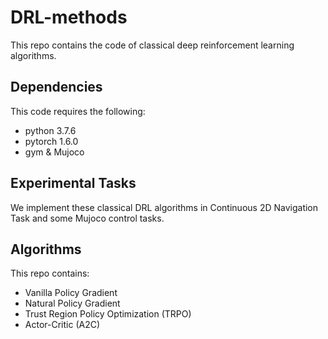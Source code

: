 # DRL-methods
This repo contains the code of classical deep reinforcement learning algorithms.

## Dependencies
This code requires the following:
* python 3.7.6
* pytorch 1.6.0
* gym & Mujoco

## Experimental Tasks
We implement these classical DRL algorithms in Continuous 2D Navigation Task and some Mujoco control tasks.

## Algorithms
This repo contains:
* Vanilla Policy Gradient
* Natural Policy Gradient
* Trust Region Policy Optimization (TRPO)
* Actor-Critic (A2C)
